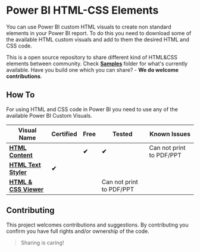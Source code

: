 # Power BI HTML-CSS Elements

You can use Power BI custom HTML visuals to create non standard elements in your Power BI report. To do this you need to download some of the available HTML custom visuals and add to them the desired HTML and CSS code. 

This is a open source repository to share different kind of HTML&CSS elements between community. Check [**Samples**](./HTML-CSS) folder for what's currently available. Have you build one which you can share? - **We do welcome contributions**.

## How To

For using HTML and CSS code in Power BI you need to use any of the available Power BI Custom Visuals.

|Visual Name|Certified|Free|Tested|Known Issues|
|-----------|-----------|-----------|-----------|-----------|
|[**HTML Content**](https://appsource.microsoft.com/en-us/product/power-bi-visuals/WA200001930?tab=Overview)| |**✔**|**✔**|Can not print to PDF/PPT
|[**HTML Text Styler**](https://appsource.microsoft.com/en-us/product/power-bi-visuals/WA200002071?tab=Overview)|**✔**||
|[**HTML & CSS Viewer**](https://appsource.microsoft.com/en-us/product/power-bi-visuals/kteamsolutionsgmbh1585769979285.htmlcssjsviewer?tab=Overview)|||Can not print to PDF/PPT


## Contributing

This project welcomes contributions and suggestions. By contributing you confirm you have full rights and/or ownership of the code. 

> Sharing is caring!
